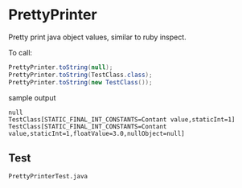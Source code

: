 PrettyPrinter
=============

Pretty print java object values, similar to ruby inspect.


To call: 
```java
PrettyPrinter.toString(null);
PrettyPrinter.toString(TestClass.class);
PrettyPrinter.toString(new TestClass());
```

sample output
```
null
TestClass[STATIC_FINAL_INT_CONSTANTS=Contant value,staticInt=1]
TestClass[STATIC_FINAL_INT_CONSTANTS=Contant value,staticInt=1,floatValue=3.0,nullObject=null]
```

## Test
`PrettyPrinterTest.java`
